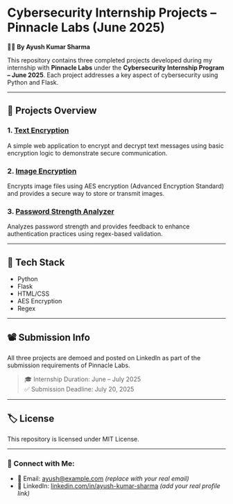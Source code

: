 # Cybersecurity Internship Projects – Pinnacle Labs (June 2025)

👨‍💻 **By Ayush Kumar Sharma**

This repository contains three completed projects developed during my internship with **Pinnacle Labs** under the **Cybersecurity Internship Program – June 2025**. Each project addresses a key aspect of cybersecurity using Python and Flask.

---

## 🔐 Projects Overview

### 1. [Text Encryption](./Text_Encryption)
A simple web application to encrypt and decrypt text messages using basic encryption logic to demonstrate secure communication.

### 2. [Image Encryption](./Image_Encryption)
Encrypts image files using AES encryption (Advanced Encryption Standard) and provides a secure way to store or transmit images.

### 3. [Password Strength Analyzer](./Password_Analyzer)
Analyzes password strength and provides feedback to enhance authentication practices using regex-based validation.

---

## 🚀 Tech Stack

- Python
- Flask
- HTML/CSS
- AES Encryption
- Regex

---

## 📽️ Submission Info

All three projects are demoed and posted on LinkedIn as part of the submission requirements of Pinnacle Labs.

> 🎓 Internship Duration: June – July 2025  
> ✅ Submission Deadline: July 20, 2025

---

## 🏷️ License

This repository is licensed under MIT License.

---

### 🔗 Connect with Me:
- 📧 Email: ayush@example.com *(replace with your real email)*
- 🔗 LinkedIn: [linkedin.com/in/ayush-kumar-sharma](https://www.linkedin.com/) *(add your real profile link)*

